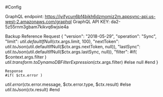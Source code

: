 #Config


GraphQL endpoint: https://jyifycun6bf4bjkh6dzmomiz2m.appsync-api.us-west-2.amazonaws.com/graphql
GraphQL API KEY: da2-5z55rnm3gbam7kikvq6wjsie4a


Backup Reference 
    Request
    {
  "version": "2018-05-29",
  "operation": "Sync",
  "limit": $util.defaultIfNull($ctx.args.limit, 100),
  "nextToken": $util.toJson($util.defaultIfNull($ctx.args.nextToken, null)),
  "lastSync": $util.toJson($util.defaultIfNull($ctx.args.lastSync, null)),
  "filter":   #if( $context.args.filter )
$util.transform.toDynamoDBFilterExpression($ctx.args.filter)
  #else
null
  #end
}

    Response
    #if( $ctx.error )
$util.error($ctx.error.message, $ctx.error.type, $ctx.result)
#else
$util.toJson($ctx.result)
#end